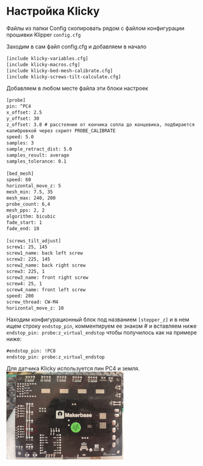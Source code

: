 # Настройка Klicky

Файлы из папки Config скопировать рядом с файлом конфигурации прошивки Klipper `config.cfg`

Заходим в сам файл config.cfg и добавляем в начало 

```
[include klicky-variables.cfg]
[include klicky-macros.cfg]
[include klicky-bed-mesh-calibrate.cfg]
[include klicky-screws-tilt-calculate.cfg]
```

Добавляем в любом месте файла эти блоки настроек

```
[probe]
pin: ^PC4
x_offset: 2.5
y_offset: 30
z_offset: 3.8 # расстояние от кончика сопла до концевика, подбирается калибровкой через скрипт PROBE_CALIBRATE
speed: 5.0
samples: 3
sample_retract_dist: 5.0
samples_result: average
samples_tolerance: 0.1

[bed_mesh]
speed: 60
horizontal_move_z: 5
mesh_min: 7.5, 35
mesh_max: 240, 200
probe_count: 6,4
mesh_pps: 2, 2
algorithm: bicubic
fade_start: 1
fade_end: 10

[screws_tilt_adjust]                     
screw1: 25, 145
screw1_name: back left screw
screw2: 225, 145
screw2_name: back right screw
screw3: 225, 1
screw3_name: front right screw
screw4: 25, 1
screw4_name: front left screw
speed: 200
screw_thread: CW-M4
horizontal_move_z: 10
```

Находим конфигурационный блок под названием `[stepper_z]` и в нем ищем строку `endstop_pin`, комментируем ее знаком # и вставляем ниже `endstop_pin: probe:z_virtual_endstop` чтобы получилось как на примере ниже:
```
#endstop_pin: !PC8
endstop_pin: probe:z_virtual_endstop
```

Для датчика Klicky используется пин PC4 и земля.
<img src="https://github.com/Chiffa-C3/FBG6-Condor/blob/main/Klicky/PIC/plate.PNG" alt="plate" style="zoom:30%;" />